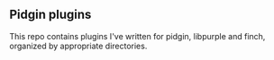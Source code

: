 Pidgin plugins
--------------

This repo contains plugins I've written for pidgin, libpurple and finch,
organized by appropriate directories.
